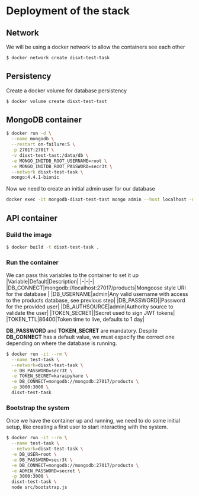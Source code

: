 # Deployment of the stack

## Network
We will be using a docker network to allow the containers see each other
```bash
$ docker network create disxt-test-task
```

## Persistency
Create a docker volume for database persistency
```bash
$ docker volume create disxt-test-tast
```

## MongoDB container
```bash
$ docker run -d \
  --name mongodb \
  --restart on-failure:5 \
  -p 27017:27017 \
  -v disxt-test-tast:/data/db \
  -e MONGO_INITDB_ROOT_USERNAME=root \
  -e MONGO_INITDB_ROOT_PASSWORD=secr3t \
  --network disxt-test-task \
  mongo:4.4.1-bionic
```
Now we need to create an initial admin user for our database
```bash
docker exec -it mongodb-disxt-test-tast mongo admin --host localhost -u root -p secr3t --eval "db.createUser({user: 'admin', pwd: 'secr3t', roles: [{role: 'readWrite', db: 'products'}]});
```


## API container
### Build the image
```bash
$ docker build -t disxt-test-task .
```

### Run the container
We can pass this variables to the container to set it up
|Variable|Default|Description|
|-|-|-|
|DB_CONNECT|mongodb://localhost:27017/products|Mongoose style URI for the database |
|DB_USERNAME|admin|Any valid username with access to the products database, see previous step|
|DB_PASSWORD||Password for the provided user|
|DB_AUTHSOURCE|admin|Authority source to validate the user|
|TOKEN_SECRET||Secret used to sign JWT tokens|
|TOKEN_TTL|86400|Token time to live, defaults to 1 day|

**DB_PASSWORD** and **TOKEN_SECRET** are mandatory. Despite **DB_CONNECT** has a default value, we must especify the correct one depending on where the database is running.

```bash
$ docker run -it --rm \
  --name test-task \
  --network=disxt-test-task \
  -e DB_PASSWORD=secr3t \
  -e TOKEN_SECRET=karaipyhare \
  -e DB_CONNECT=mongodb://mongodb:27017/products \
  -p 3000:3000 \
  disxt-test-task
```
### Bootstrap the system
Once we have the container up and running, we need to do some initial setup, like creating a first user to start interacting with the system.
```bash
$ docker run -it --rm \
  --name test-task \
  --network=disxt-test-task \
  -e DB_USER=root \
  -e DB_PASSWORD=secr3t \
  -e DB_CONNECT=mongodb://mongodb:27017/products \
  -e ADMIN_PASSWORD=secret \
  -p 3000:3000 \
  disxt-test-task \
  node src/bootstrap.js
```